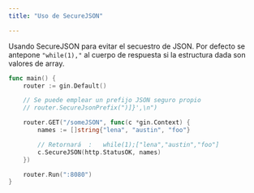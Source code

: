```yaml
---
title: "Uso de SecureJSON"

---
```

Usando SecureJSON para evitar el secuestro de JSON. Por defecto se antepone `"while(1),"` al cuerpo de respuesta si la estructura dada son valores de array.

```go
func main() {
	router := gin.Default()

	// Se puede emplear un prefijo JSON seguro propio 
	// router.SecureJsonPrefix(")]}',\n")

	router.GET("/someJSON", func(c *gin.Context) {
		names := []string{"lena", "austin", "foo"}

		// Retornará  :   while(1);["lena","austin","foo"]
		c.SecureJSON(http.StatusOK, names)
	})

	router.Run(":8080")
}
```
